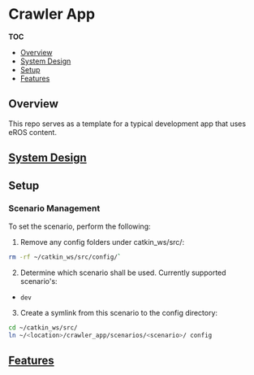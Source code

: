 # Crawler App
__TOC__
- [Overview](#overview)
- [System Design](#system-design)
- [Setup](#setup)
- [Features](#features)

## Overview
This repo serves as a template for a typical development app that uses eROS content.

## [System Design](doc/SystemDesign/SystemDesign.md)

## Setup
### Scenario Management
To set the scenario, perform the following:
1. Remove any config folders under catkin_ws/src/:
```bash
rm -rf ~/catkin_ws/src/config/`
```

2. Determine which scenario shall be used.  Currently supported scenario's:
- `dev`

3. Create a symlink from this scenario to the config directory:
```bash
cd ~/catkin_ws/src/
ln ~/<location>/crawler_app/scenarios/<scenario>/ config
```

## [Features](doc/Features/Features.md)